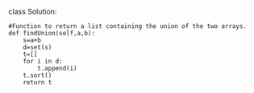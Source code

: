 class Solution:
    
    #Function to return a list containing the union of the two arrays.
    def findUnion(self,a,b):
        s=a+b
        d=set(s)
        t=[]
        for i in d:
            t.append(i)
        t.sort()
        return t
